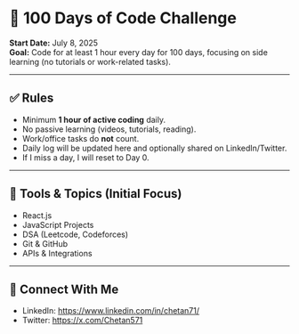 # 💯 100 Days of Code Challenge

**Start Date:** July 8, 2025  
**Goal:** Code for at least 1 hour every day for 100 days, focusing on side learning (no tutorials or work-related tasks).

---


## ✅ Rules

- Minimum **1 hour of active coding** daily.
- No passive learning (videos, tutorials, reading).
- Work/office tasks do **not** count.
- Daily log will be updated here and optionally shared on LinkedIn/Twitter.
- If I miss a day, I will reset to Day 0.

---

## 📌 Tools & Topics (Initial Focus)
- React.js  
- JavaScript Projects  
- DSA (Leetcode, Codeforces)  
- Git & GitHub  
- APIs & Integrations  

---

## 🔗 Connect With Me
- LinkedIn: https://www.linkedin.com/in/chetan71/  
- Twitter: https://x.com/Chetan571  
